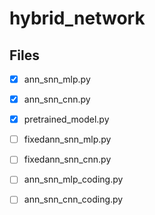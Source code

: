 # hybrid_network

## Files

- [x] ann_snn_mlp.py
- [x] ann_snn_cnn.py
- [x] pretrained_model.py
- [ ] fixedann_snn_mlp.py
- [ ] fixedann_snn_cnn.py
- [ ] ann_snn_mlp_coding.py
- [ ] ann_snn_cnn_coding.py

